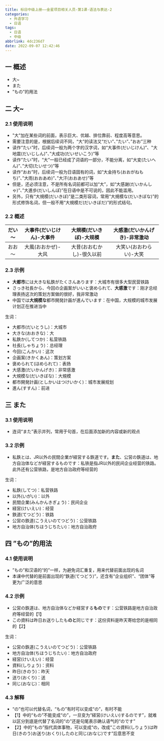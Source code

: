 ```yaml
---
title: 标日中级上册——金星项目相关人员-第1课-语法与表达-2
categories:
  - 外语学习
  - 日语
tags:
  - 日语
  - 中级
abbrlink: 4dc236d7
date: 2022-09-07 12:42:46
---
```

## 一 概述

* 大~
* また
* ”もの”的用法

<!--more-->

## 二 大~

### 2.1 使用说明

* "大"加在某些词的前面，表示巨大、优越、排位靠前、程度高等意思。
* 需要注意的是，根据后续词不同，“大”的读法又“だい”、”たい”、”おお”三种
* 读作“たい”时，后续词一般为两个字的汉字词，如“大事件(だいじけん)”、"大地震(だいじしん)"、”大成功(だいせいこう)”等
* 读作“たい”时，“大”一般已经成了词语的一部分，不能分离，如“大変(たいへん)”、”大切(たいせつ)”等
* 读作“おお”时，后续词一般为日语固有的词，如“大金持ち(おおがねもち)”、”大雨(おおあめ)”、”大汗(おおあせ)”等
* 但是，还必须注意，不是所有名词前都可以加“大”，如“大感謝(だいかんしゃ)”、”大進歩(だいしんぽ)”在日语中是不可说的，因此不能滥用。
* 另外，只有“大規模(だいきぼ)”是二类形容词，常用“大規模な(だいきぼな)”的形式修饰名词，但一般不用“大規模だ(だいきぼだ)”的形式结句。

### 2.2 概述

| だい～ | 大事件(だいじけん)-大事件 |  大規模(だいきぼ)-大规模  | 大感激(だいかんげき)-非常激动 |
| :----: | :-----------------------: | :-----------------------: | :---------------------------: |
| おお～ |    大風(おおかぜ)-大风    | 大昔(おおむかし)-很久以前 |    大笑い(おおわらい)-大笑    |

### 2.3 示例

* **大都市**には大きな私鉄がたくさんあります：大城市有很多大型民营铁路
* さっき社長から、今回の企画案がいいと褒められて、**大感激**です：刚才总经理表扬这次的策划方案做的很好，我非常激动
* 中国では**大規模な**都市開発計画が進んでいます：在中国，大规模的城市发展计划正在推进当中

生词：

* 大都市(だいとうし)：大城市
* 大きな(おおきな)：大
* 私鉄か(してつか)：私营铁路
* 社長(しゃちょう)：总经理
* 今回(こんかい)：这次
* 企画案(きかくあん)：策划方案
* 褒められて(ほめられて)：表扬
* 大感激(だいかんげき)：非常感激
* 大規模な(だいきぼな)：大規模
* 都市開発計画(としかいはつけいかく)：城市发展规划
* 進ん(すすん)：前进

## 三 また

### 3.1 使用说明

* 连词“また”表示并列，常用于句首，在后面添加新的内容或新的观点

### 3.2 示例

* 私鉄とは、JR以外の民間企業が経営する鉄道です。**また**、公営の鉄道は、地方自治体などが経営するものです：私铁是指JR以外的民间企业经营的铁路。此外还有公营铁路，是地方自治政府等经营的

生词：

* 私鉄(してつ)：私营铁路
* 以外(いがい)：以外
* 民間企業(みんかんきぎょう)：民间企业
* 経営(けいえい)：经营
* 鉄道(てつどう)：铁路
* 公営の鉄道(こうえいのてつどう)：公营铁路
* 地方自治体(ちほうじちたい)：地方自治政府

## 四 ”もの”的用法

### 4.1 使用说明

* ”もの”和汉语的“的”一样，为避免词汇重复，用来代替前面出现的名词
* 本课中代替的是前面出现的“鉄道(てつどう)”，还含有“企业组织”、“团体”等更为广泛的意思

### 4.2 示例

* 公営の鉄道は、地方自治体などか経営する**もの**です：公营铁路是地方自治政府等经营的【1】
* この資料は昨日お送りしたも**のと**同じです：这份资料是昨天寄给您的是相同的【2】

生词：

* 公営の鉄道(こうえいのてつどう)：公营铁路
* 地方自治体(ちほうじちたい)：地方自治政府
* 経営(けいえい)：经营
* 資料(しりょう)：资料
* 昨日(きのう)：昨天
* 送り(おくり)：送
* 同じ(おなじ)：相同

### 4.3 解释

* “の”也可以代替名词，“もの”有时可以变成“の”，有时不能
* 【1】中的“もの”不能变成“の”，一旦变为“経営(けいえい)するのです”，就难以区分到底是代替了名词的“の”还是句尾表示确认语气的“のです”
* 【2】中的“もの”指代具体事物，可以变成“の，改成“この資料(しりょう)は昨日(きのう)お送り(おくり)したのと同じ(おなじ)です”后意思不变


